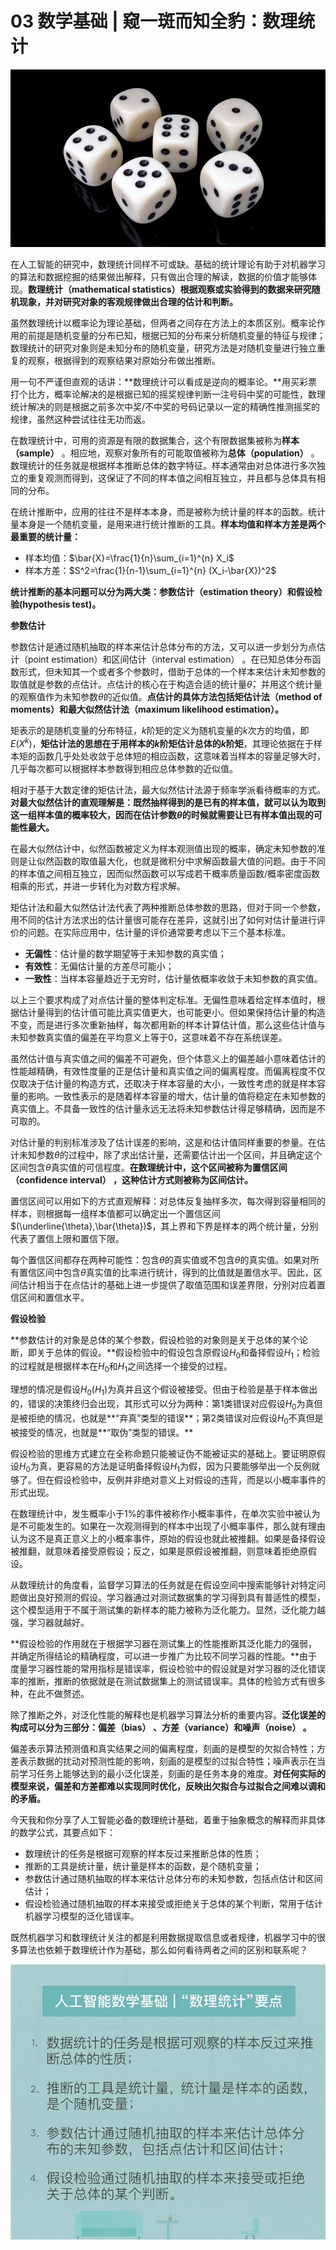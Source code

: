 # 03 数学基础 | 窥一斑而知全豹：数理统计

<img src="image-20210805142146296.png" alt="image-20210805142146296" style="zoom:67%;" />

在人工智能的研究中，数理统计同样不可或缺。基础的统计理论有助于对机器学习的算法和数据挖掘的结果做出解释，只有做出合理的解读，数据的价值才能够体现。**数理统计（mathematical statistics）根据观察或实验得到的数据来研究随机现象，并对研究对象的客观规律做出合理的估计和判断。**

虽然数理统计以概率论为理论基础，但两者之间存在方法上的本质区别。概率论作用的前提是随机变量的分布已知，根据已知的分布来分析随机变量的特征与规律；数理统计的研究对象则是未知分布的随机变量，研究方法是对随机变量进行独立重复的观察，根据得到的观察结果对原始分布做出推断。

用一句不严谨但直观的话讲：**数理统计可以看成是逆向的概率论。**用买彩票打个比方，概率论解决的是根据已知的摇奖规律判断一注号码中奖的可能性，数理统计解决的则是根据之前多次中奖/不中奖的号码记录以一定的精确性推测摇奖的规律，虽然这种尝试往往无功而返。

在数理统计中，可用的资源是有限的数据集合，这个有限数据集被称为**样本（sample）** 。相应地，观察对象所有的可能取值被称为**总体（population）** 。数理统计的任务就是根据样本推断总体的数字特征。样本通常由对总体进行多次独立的重复观测而得到，这保证了不同的样本值之间相互独立，并且都与总体具有相同的分布。

在统计推断中，应用的往往不是样本本身，而是被称为统计量的样本的函数。统计量本身是一个随机变量，是用来进行统计推断的工具。**样本均值和样本方差是两个最重要的统计量：**

- 样本均值：$\bar{X}=\frac{1}{n}\sum_{i=1}^{n} X_i$
- 样本方差：$S^2=\frac{1}{n-1}\sum_{i=1}^{n} (X_i-\bar{X})^2$

**统计推断的基本问题可以分为两大类：参数估计（estimation theory）和假设检验(hypothesis test)。**

**参数估计**

参数估计是通过随机抽取的样本来估计总体分布的方法，又可以进一步划分为点估计（point estimation）和区间估计（interval estimation） 。在已知总体分布函数形式，但未知其一个或者多个参数时，借助于总体的一个样本来估计未知参数的取值就是参数的点估计。点估计的核心在于构造合适的统计量$\hat{\theta}$，并用这个统计量的观察值作为未知参数$\theta$​的近似值。**点估计的具体方法包括矩估计法（method of moments）和最大似然估计法（maximum likelihood estimation）。**

矩表示的是随机变量的分布特征，$k$阶矩的定义为随机变量的$k$​次方的均值，即$E(X^k)$，**矩估计法的思想在于用样本的$k$阶矩估计总体的$k$​阶矩**，其理论依据在于样本矩的函数几乎处处收敛于总体短的相应函数，这意味着当样本的容量足够大时，几乎每次都可以根据样本参数得到相应总体参数的近似值。

相对于基于大数定律的矩估计法，最大似然估计法源于频率学派看待概率的方式。**对最大似然估计的直观理解是：既然抽样得到的是已有的样本值，就可以认为取到这一组样本值的概率较大，因而在估计参数$\theta$的时候就需要让已有样本值出现的可能性最大。**

在最大似然估计中，似然函数被定义为样本观测值出现的概率，确定未知参数的准则是让似然函数的取值最大化，也就是微积分中求解函数最大值的问题。由于不同的样本值之间相互独立，因而似然函数可以写成若干概率质量函数/概率密度函数相乘的形式，并进一步转化为对数方程求解。

矩估计法和最大似然估计法代表了两种推断总体参数的思路，但对于同一个参数，用不同的估计方法求出的估计量很可能存在差异，这就引出了如何对估计量进行评价的问题。在实际应用中，估计量的评价通常要考虑以下三个基本标准。

- **无偏性**：估计量的数学期望等于未知参数的真实值；
- **有效性**：无偏估计量的方差尽可能小；
- **一致性**：当样本容量趋近于无穷时，估计量依概率收敛于未知参数的真实值。

以上三个要求构成了对点估计量的整体判定标准。无偏性意味着给定样本值时，根据估计量得到的估计值可能比真实值更大，也可能更小。但如果保持估计量的构造不变，而是进行多次重新抽样，每次都用新的样本计算估计值，那么这些估计值与未知参数真实值的偏差在平均意义上等于0，这意味着不存在系统误差。

虽然估计值与真实值之间的偏差不可避免，但个体意义上的偏差越小意味着估计的性能越精确，有效性度量的正是估计量和真实值之间的偏离程度。而偏离程度不仅仅取决于估计量的构造方式，还取决于样本容量的大小，一致性考虑的就是样本容量的影响。一致性表示的是随着样本容量的增大，估计量的值将稳定在未知参数的真实值上。不具备一致性的估计量永远无法将未知参数估计得足够精确，因而是不可取的。

对估计量的判别标准涉及了估计误差的影响，这是和估计值同样重要的参量。在估计未知参数$\theta$的过程中，除了求出估计量，还需要估计出一个区间，并且确定这个区间包含$\theta$​​真实值的可信程度。**在数理统计中，这个区间被称为置信区间（confidence interval） ，这种估计方式则被称为区间估计。**

置信区间可以用如下的方式直观解释：对总体反复抽样多次，每次得到容量相同的样本，则根据每一组样本值都可以确定出一个置信区间$(\underline{\theta},\bar{\theta})$​，其上界和下界是样本的两个统计量，分别代表了置信上限和置信下限。

每个置信区间都存在两种可能性：包含$\theta$的真实值或不包含$\theta$的真实值。如果对所有置信区间中包含$\theta$​真实值的比率进行统计，得到的比值就是置信水平。因此，区间估计相当于在点估计的基础上进一步提供了取值范围和误差界限，分别对应着置信区间和置信水平。

**假设检验**

**参数估计的对象是总体的某个参数，假设检验的对象则是关于总体的某个论断，即关于总体的假设。**假设检验中的假设包含原假设$H_0$和备择假设$H_1$；检验的过程就是根据样本在$H_0$和$H_1$​之间选择一个接受的过程。

理想的情况是假设$H_0(H_1)$为真并且这个假设被接受。但由于检验是基于样本做出的，错误的决策终归会出现，其形式可以分为两种：第1类错误对应假设$H_0$为真但是被拒绝的情况，也就是**“弃真”类型的错误**；第2类错误对应假设$H_0$​不真但是被接受的情况，也就是**“取伪”类型的错误。**

假设检验的思维方式建立在全称命题只能被证伪不能被证实的基础上。要证明原假设$H_0$为真，更容易的方法是证明备择假设$H_1$​为假，因为只要能够举出一个反例就够了。但在假设检验中，反例并非绝对意义上对假设的违背，而是以小概率事件的形式出现。

在数理统计中，发生概率小于1%的事件被称作小概率事件，在单次实验中被认为是不可能发生的。如果在一次观测得到的样本中出现了小概率事件，那么就有理由认为这不是真正意义上的小概率事件，原始的假设也就此被推翻。如果是备择假设被推翻，就意味着接受原假设；反之，如果是原假设被推翻，则意味着拒绝原假设。

从数理统计的角度看，监督学习算法的任务就是在假设空间中搜索能够针对特定问题做出良好预测的假设。学习器通过对测试数据集的学习得到具有普适性的模型，这个模型适用于不属于测试集的新样本的能力被称为泛化能力。显然，泛化能力越强，学习器就越好。

**假设检验的作用就在于根据学习器在测试集上的性能推断其泛化能力的强弱，并确定所得结论的精确程度，可以进一步推广为比较不同学习器的性能。**由于度量学习器性能的常用指标是错误率，假设检验中的假设就是对学习器的泛化错误率的推断，推断的依据就是在测试数据集上的测试错误率。具体的检验方式有很多种，在此不做赘述。

除了推断之外，对泛化性能的解释也是机器学习算法分析的重要内容。**泛化误差的构成可以分为三部分：偏差（bias） 、方差（variance）和噪声（noise） 。**

偏差表示算法预测值和真实结果之间的偏离程度，刻画的是模型的欠拟合特性；方差表示数据的扰动对预测性能的影响，刻画的是模型的过拟合特性；噪声表示在当前学习任务上能够达到的最小泛化误差，刻画的是任务本身的难度。**对任何实际的模型来说，偏差和方差都难以实现同时优化，反映出欠拟合与过拟合之间难以调和的矛盾。**

今天我和你分享了人工智能必备的数理统计基础，着重于抽象概念的解释而非具体的数学公式，其要点如下：

- 数理统计的任务是根据可观察的样本反过来推断总体的性质；
- 推断的工具是统计量，统计量是样本的函数，是个随机变量；
- 参数估计通过随机抽取的样本来估计总体分布的未知参数，包括点估计和区间估计；
- 假设检验通过随机抽取的样本来接受或拒绝关于总体的某个判断，常用于估计机器学习模型的泛化错误率。

既然机器学习和数理统计关注的都是利用数据提取信息或者规律，机器学习中的很多算法也依赖于数理统计作为基础，那么如何看待两者之间的区别和联系呢？

<img src="image-20210805142126437.png" alt="image-20210805142126437" style="zoom:67%;" />

